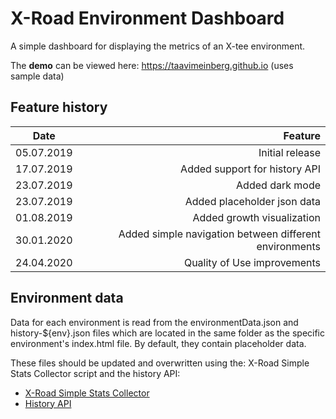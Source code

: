 # X-Road Environment Dashboard

A simple dashboard for displaying the metrics of an X-tee environment.

The **demo** can be viewed here: https://taavimeinberg.github.io (uses sample data)



## Feature history
| Date       |                                                Feature |
| ---------- | ----------------------------------------------------:  |
| 05.07.2019 |                                        Initial release |
| 17.07.2019 |                          Added support for history API |
| 23.07.2019 |                                        Added dark mode |
| 23.07.2019 |                            Added placeholder json data |
| 01.08.2019 |                              Added growth visualization|
| 30.01.2020 |  Added simple navigation between different environments|
| 24.04.2020 |                             Quality of Use improvements|

## Environment data

Data for each environment is read from the environmentData.json and history-${env}.json files which are located in the same folder as the specific environment's index.html file. By default, they contain placeholder data.

These files should be updated and overwritten using the: X-Road Simple Stats Collector script and the history API:
- [X-Road Simple Stats Collector ](https://github.com/petkivim/x-road-simple-stats-collector)
- [History API](https://app.swaggerhub.com/apis-docs/NIIS/x-road-statistics/1.0.0#/)
